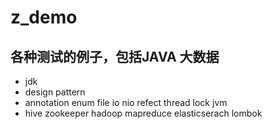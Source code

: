 # z_demo
## 各种测试的例子，包括JAVA 大数据
  - jdk 
  - design pattern 
  - annotation enum file io nio refect thread lock jvm
  - hive zookeeper hadoop mapreduce elasticserach lombok
